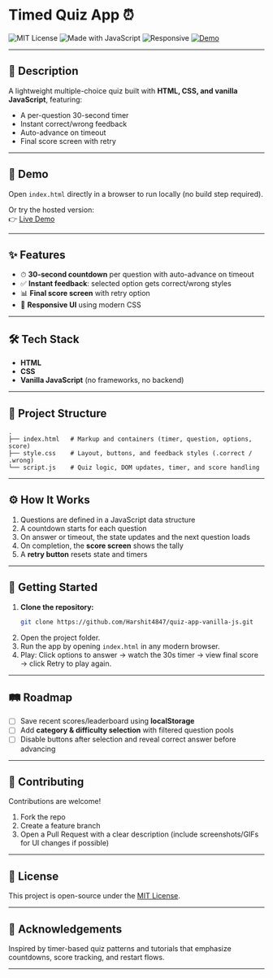 # Timed Quiz App ⏰

![MIT License](https://img.shields.io/badge/License-MIT-green.svg)
![Made with JavaScript](https://img.shields.io/badge/Made%20with-JavaScript-yellow)
![Responsive](https://img.shields.io/badge/Responsive-Yes-blue)
[![Demo](https://img.shields.io/badge/Demo-Click%20here-brightgreen)](https://harshit4847.github.io/quiz-app-vanilla-js/)

---

## 📌 Description

A lightweight multiple-choice quiz built with **HTML, CSS, and vanilla JavaScript**, featuring:
- A per-question 30-second timer
- Instant correct/wrong feedback
- Auto-advance on timeout
- Final score screen with retry

---

## 🚀 Demo

Open `index.html` directly in a browser to run locally (no build step required).

Or try the hosted version:  
👉 [Live Demo](https://harshit4847.github.io/quiz-app-vanilla-js/)

---

## ✨ Features

- ⏱ **30-second countdown** per question with auto-advance on timeout  
- ✅ **Instant feedback**: selected option gets correct/wrong styles  
- 📊 **Final score screen** with retry option  
- 📱 **Responsive UI** using modern CSS

---

## 🛠 Tech Stack

- **HTML**
- **CSS**
- **Vanilla JavaScript** (no frameworks, no backend)

---

## 📂 Project Structure

```
.
├── index.html   # Markup and containers (timer, question, options, score)
├── style.css    # Layout, buttons, and feedback styles (.correct / .wrong)
└── script.js    # Quiz logic, DOM updates, timer, and score handling
```

---

## ⚙️ How It Works

1. Questions are defined in a JavaScript data structure  
2. A countdown starts for each question  
3. On answer or timeout, the state updates and the next question loads  
4. On completion, the **score screen** shows the tally  
5. A **retry button** resets state and timers

---

## 🏁 Getting Started

1. **Clone the repository:**
   ```bash
   git clone https://github.com/Harshit4847/quiz-app-vanilla-js.git
   ```
2. Open the project folder.
3. Run the app by opening `index.html` in any modern browser.
4. Play: Click options to answer → watch the 30s timer → view final score → click Retry to play again.

---

## 🛤 Roadmap

- [ ] Save recent scores/leaderboard using **localStorage**
- [ ] Add **category & difficulty selection** with filtered question pools
- [ ] Disable buttons after selection and reveal correct answer before advancing

---

## 🤝 Contributing

Contributions are welcome!

1. Fork the repo
2. Create a feature branch
3. Open a Pull Request with a clear description (include screenshots/GIFs for UI changes if possible)

---

## 📜 License

This project is open-source under the [MIT License](LICENSE).

---

## 🙏 Acknowledgements

Inspired by timer-based quiz patterns and tutorials that emphasize countdowns, score tracking, and restart flows.

---

